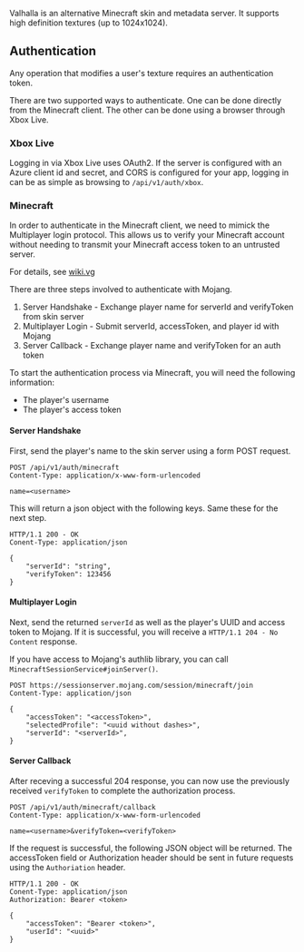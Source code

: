 Valhalla is an alternative Minecraft skin and metadata server. It supports high
definition textures (up to 1024x1024).

## Authentication

Any operation that modifies a user's texture requires an authentication token.

There are two supported ways to authenticate. One can be done directly from the
Minecraft client. The other can be done using a browser through Xbox Live.

### Xbox Live

Logging in via Xbox Live uses OAuth2. If the server is configured with an Azure
client id and secret, and CORS is configured for your app, logging in can be as
simple as browsing to `/api/v1/auth/xbox`.

### Minecraft

In order to authenticate in the Minecraft client, we need to mimick the Multiplayer login
protocol. This allows us to verify your Minecraft account without needing to transmit your
Minecraft access token to an untrusted server.

For details, see [wiki.vg](https://wiki.vg/Protocol_Encryption#Authentication)

There are three steps involved to authenticate with Mojang.

1. Server Handshake - Exchange player name for serverId and verifyToken from skin server
2. Multiplayer Login - Submit serverId, accessToken, and player id with Mojang
3. Server Callback - Exchange player name and verifyToken for an auth token

To start the authentication process via Minecraft, you will need the following information:

- The player's username
- The player's access token

#### Server Handshake

First, send the player's name to the skin server using a form POST request.

    POST /api/v1/auth/minecraft
    Content-Type: application/x-www-form-urlencoded

    name=<username>

This will return a json object with the following keys. Same these for the next step.

    HTTP/1.1 200 - OK
    Conent-Type: application/json

    {
        "serverId": "string",
        "verifyToken": 123456
    }

#### Multiplayer Login

Next, send the returned `serverId` as well as the player's UUID and access
token to Mojang. If it is successful, you will receive a
`HTTP/1.1 204 - No Content` response.

If you have access to Mojang's authlib
library, you can call `MinecraftSessionService#joinServer()`.

    POST https://sessionserver.mojang.com/session/minecraft/join
    Content-Type: application/json

    {
        "accessToken": "<accessToken>",
        "selectedProfile": "<uuid without dashes>",
        "serverId": "<serverId>",
    }

#### Server Callback

After receving a successful 204 response, you can now use the previously
received `verifyToken` to complete the authorization process.

    POST /api/v1/auth/minecraft/callback
    Content-Type: application/x-www-form-urlencoded

    name=<username>&verifyToken=<verifyToken>

If the request is successful, the following JSON object will be returned. The
accessToken field or Authorization header should be sent in future requests
using the `Authoriation` header.

    HTTP/1.1 200 - OK
    Conent-Type: application/json
    Authorization: Bearer <token>

    {
        "accessToken": "Bearer <token>",
        "userId": "<uuid>"
    }
